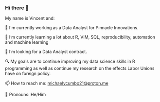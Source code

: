 ### Hi there 👋

<!--
**VtheRtech/VtheRTech** is a ✨ _special_ ✨ repository because its `README.md` (this file) appears on your GitHub profile.

Here are some ideas to get you started:

- 🔭 I’m currently working on ...
- 🌱 I’m currently learning ...
- 👯 I’m looking to collaborate on ...
- 🤔 I’m looking for help with ...
- 💬 Ask me about ...
- 📫 How to reach me: ...
- 😄 Pronouns: ...
- ⚡ Fun fact: ...
-->
My name is Vincent and: 


🔭 I'm currently working as a Data Analyst for Pinnacle Innovations.


🌱 I’m currently learning a lot about R, VIM, SQL, reproducibility, automation and machine learning


👯 I’m looking for a Data Analyst contract.


🔍 My goals are to continue improving my data science skills in R programming as well as continue my research on the effects Labor Unions have on foreign policy.

📫 How to reach me: michaelvcumbo21@proton.me


🌈 Pronouns: He/Him

